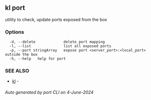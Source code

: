 ## kl port

utility to check, update ports exposed from the box



### Options

```
  -d, --delete             delete port mapping
  -l, --list               list all exposed ports
  -p, --port stringArray   expose port <server_port>:<local_port> outside the box
  -h, --help   help for port
```

### SEE ALSO

* [kl](kl.md)  - 

###### Auto generated by port CLI on 4-June-2024
